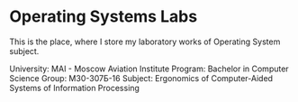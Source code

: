 # Operating Systems Labs

This is the place, where I store my laboratory works of Operating System subject.

University: MAI - Moscow Aviation Institute
Program: Bachelor in Computer Science
Group: M30-307Б-16
Subject: Ergonomics of Computer-Aided Systems of Information Processing 
